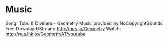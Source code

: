 # Music
Song: Tobu & Diviners - Geometry
Music provided by NoCopyrightSounds
Free Download/Stream: http://ncs.io/Geometry
Watch: http://ncs.lnk.to/GeometryAT/youtube
